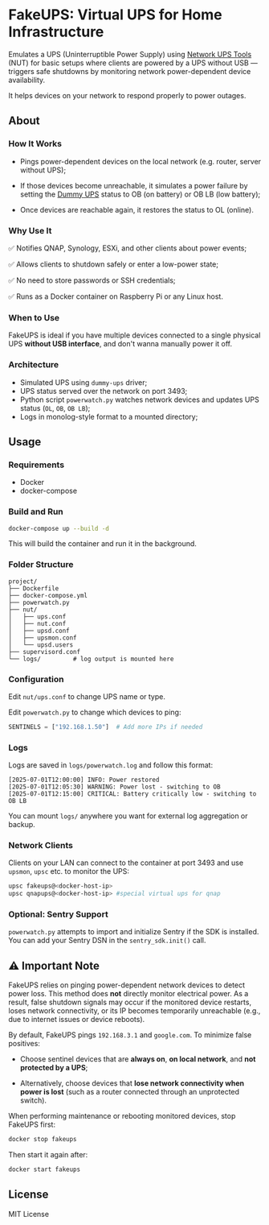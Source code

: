 # FakeUPS: Virtual UPS for Home Infrastructure

Emulates a UPS (Uninterruptible Power Supply) using [Network UPS Tools](https://github.com/networkupstools/nut) (NUT) for basic setups where clients are powered by a UPS without USB — triggers safe shutdowns by monitoring network power-dependent device availability.

It helps devices on your network to respond properly to power outages.

## About 

### How It Works

- Pings power-dependent devices on the local network (e.g. router, server without UPS);

- If those devices become unreachable, it simulates a power failure by setting the [Dummy UPS](https://networkupstools.org/docs/man/dummy-ups.html) status to OB (on battery) or OB LB (low battery);

- Once devices are reachable again, it restores the status to OL (online).

### Why Use It

✅ Notifies QNAP, Synology, ESXi, and other clients about power events;

✅ Allows clients to shutdown safely or enter a low-power state;

✅ No need to store passwords or SSH credentials;

✅ Runs as a Docker container on Raspberry Pi or any Linux host.

### When to Use
FakeUPS is ideal if you have multiple devices connected to a single physical UPS **without USB interface**, and don't wanna manually power it off.

### Architecture

* Simulated UPS using `dummy-ups` driver;
* UPS status served over the network on port 3493;
* Python script `powerwatch.py` watches network devices and updates UPS status (`OL`, `OB`, `OB LB`);
* Logs in monolog-style format to a mounted directory;

## Usage

### Requirements

* Docker
* docker-compose

### Build and Run

```bash
docker-compose up --build -d
```
This will build the container and run it in the background.

### Folder Structure

```
project/
├── Dockerfile
├── docker-compose.yml
├── powerwatch.py
├── nut/
│   ├── ups.conf
│   ├── nut.conf
│   ├── upsd.conf
│   ├── upsmon.conf
│   └── upsd.users
├── supervisord.conf
└── logs/         # log output is mounted here
```

### Configuration

Edit `nut/ups.conf` to change UPS name or type.

Edit `powerwatch.py` to change which devices to ping:

```python
SENTINELS = ["192.168.1.50"]  # Add more IPs if needed
```

### Logs

Logs are saved in `logs/powerwatch.log` and follow this format:

```
[2025-07-01T12:00:00] INFO: Power restored
[2025-07-01T12:05:30] WARNING: Power lost - switching to OB
[2025-07-01T12:15:00] CRITICAL: Battery critically low - switching to OB LB
```

You can mount `logs/` anywhere you want for external log aggregation or backup.

### Network Clients

Clients on your LAN can connect to the container at port 3493 and use `upsmon`, `upsc` etc. to monitor the UPS:

```bash
upsc fakeups@<docker-host-ip>
upsc qnapups@<docker-host-ip> #special virtual ups for qnap
```

### Optional: Sentry Support

`powerwatch.py` attempts to import and initialize Sentry if the SDK is installed. You can add your Sentry DSN in the `sentry_sdk.init()` call.

## ⚠️ Important Note
FakeUPS relies on pinging power-dependent network devices to detect power loss. This method does **not** directly monitor electrical power. As a result, false shutdown signals may occur if the monitored device restarts, loses network connectivity, or its IP becomes temporarily unreachable (e.g., due to internet issues or device reboots).

By default, FakeUPS pings `192.168.3.1` and `google.com`. To minimize false positives:

- Choose sentinel devices that are **always on**, **on local network**, and **not protected by a UPS**;

- Alternatively, choose devices that **lose network connectivity when power is lost** (such as a router connected through an unprotected switch).

When performing maintenance or rebooting monitored devices, stop FakeUPS first:

```bash
docker stop fakeups
```

Then start it again after:

```bash
docker start fakeups
```


## License

MIT License
